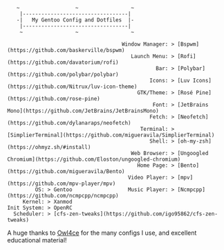        ~                  ~                 ~
        |----------------------------------|
       -|   My Gentoo Config and Dotfiles  |- 
        |----------------------------------|
        ~                 ~                 ~

                                         Window Manager: > [Bspwm](https://github.com/baskerville/bspwm)
                                            Launch Menu: > [Rofi](https://github.com/davatorium/rofi)
                                                    Bar: > [Polybar](https://github.com/polybar/polybar)
                                                  Icons: > [Luv Icons](https://github.com/Nitrux/luv-icon-theme)
                                              GTK/Theme: > [Rosé Pine](https://github.com/rose-pine)
                                                   Font: > [JetBrains Mono](https://github.com/JetBrains/JetBrainsMono)
                                                  Fetch: > [Neofetch](https://github.com/dylanaraps/neofetch)
                                               Terminal: > [SimplierTerminal](https://github.com/migueravila/SimplierTerminal)
                                                  Shell: > [oh-my-zsh](https://ohmyz.sh/#install)
                                            Web Browser: > [Ungoogled Chromium](https://github.com/Eloston/ungoogled-chromium)
                                              Home Page: > [Bento](https://github.com/migueravila/Bento)
                                           Video Player: > [mpv](https://github.com/mpv-player/mpv)
             OS: > Gentoo                  Music Player: > [Ncmpcpp](https://github.com/ncmpcpp/ncmpcpp)
         Kernel: > Xanmod                  
    Init System: > OpenRC
      Scheduler: > [cfs-zen-tweaks](https://github.com/igo95862/cfs-zen-tweaks)                                         
  
A huge thanks to [Owl4ce](https://github.com/owl4ce)
for the many configs I use, and excellent educational material!






